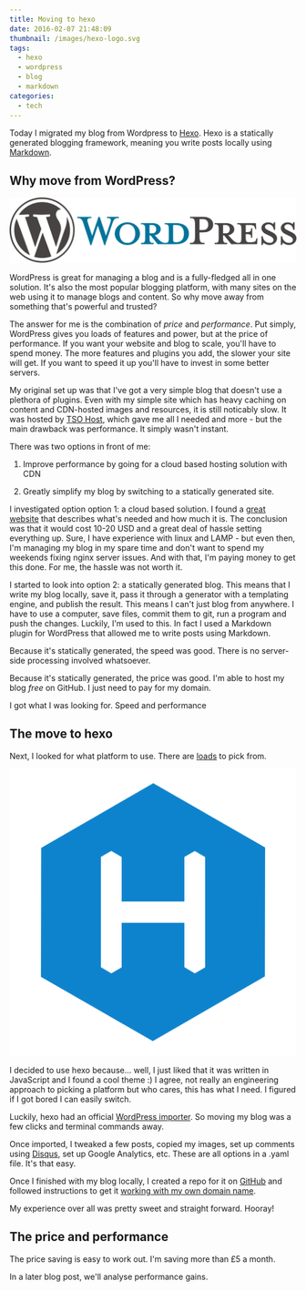 ```yaml
---
title: Moving to hexo
date: 2016-02-07 21:48:09
thumbnail: /images/hexo-logo.svg
tags:
  - hexo
  - wordpress
  - blog
  - markdown
categories:
  - tech
---
```


Today I migrated my blog from Wordpress to [Hexo](https://hexo.io/).
Hexo is a statically generated blogging framework, meaning you write posts locally using [Markdown](https://en.wikipedia.org/wiki/Markdown).

## Why move from WordPress?

![WordPress. You did well, but you're not fast enough](images/wp-logo.svg)

WordPress is great for managing a blog and is a fully-fledged all in one solution. It's also the most popular blogging platform, with many sites on the web using it to manage blogs and content. So why move away from something that's powerful and trusted?

The answer for me is the combination of *price* and *performance*. Put simply, WordPress gives you loads of features and power, but at the price of performance. If you want your website and blog to scale, you'll have to spend money. The more features and plugins you add, the slower your site will get. If you want to speed it up you'll have to invest in some better servers.

My original set up was that I've got a very simple blog that doesn't use a plethora of plugins. Even with my simple site which has heavy caching on content and CDN-hosted images and resources, it is still noticably slow. It was hosted by [TSO Host](http://my.tsohost.com/aff.php?aff=2735), which gave me all I needed and more - but the main drawback was performance. It simply wasn't instant.

There was two options in front of me:

1. Improve performance by going for a cloud based hosting solution with CDN

2. Greatly simplify my blog by switching to a statically generated site.

I investigated option option 1: a cloud based solution. I found a [great website](http://publishingwithwordpress.com/estimating-costs-wordpress-amazon-aws/) that describes what's needed and how much it is. The conclusion was that it would cost 10-20 USD and a great deal of hassle setting everything up. Sure, I have experience with linux and LAMP - but even then, I'm managing my blog in my spare time and don't want to spend my weekends fixing nginx server issues. And with that, I'm paying money to get this done. For me, the hassle was not worth it.

I started to look into option 2: a statically generated blog. This means that I write my blog locally, save it, pass it through a generator with a templating engine, and publish the result. This means I can't just blog from anywhere. I have to use a computer, save files, commit them to git, run a program and push the changes. Luckily, I'm used to this. In fact I used a Markdown plugin for WordPress that allowed me to write posts using Markdown.

Because it's statically generated, the speed was good. There is no server-side processing involved whatsoever.

Because it's statically generated, the price was good. I'm able to host my blog _free_ on GitHub. I just need to pay for my domain.

I got what I was looking for. Speed and performance

## The move to hexo
Next, I looked for what platform to use. There are [loads](https://www.staticgen.com/) to pick from.

![Hexo. You're written in JavaScript. I chose you.](/images/hexo-logo.svg)

I decided to use hexo because... well, I just liked that it was written in JavaScript and I found a cool theme :) I agree, not really an engineering approach to picking a platform but who cares, this has what I need. I figured if I got bored I can easily switch.

Luckily, hexo had an official [WordPress importer](https://hexo.io/docs/migration.html). So moving my blog was a few clicks and terminal commands away.

Once imported, I tweaked a few posts, copied my images, set up comments using [Disqus](https://disqus.com/), set up Google Analytics, etc. These are all options in a .yaml file. It's that easy.

Once I finished with my blog locally, I created a repo for it on [GitHub](https://pages.github.com/) and followed instructions to get it [working with my own domain name](https://help.github.com/articles/setting-up-a-custom-domain-with-github-pages/).

My experience over all was pretty sweet and straight forward. Hooray!

## The price and performance
The price saving is easy to work out. I'm saving more than £5 a month.

In a later blog post, we'll analyse performance gains.